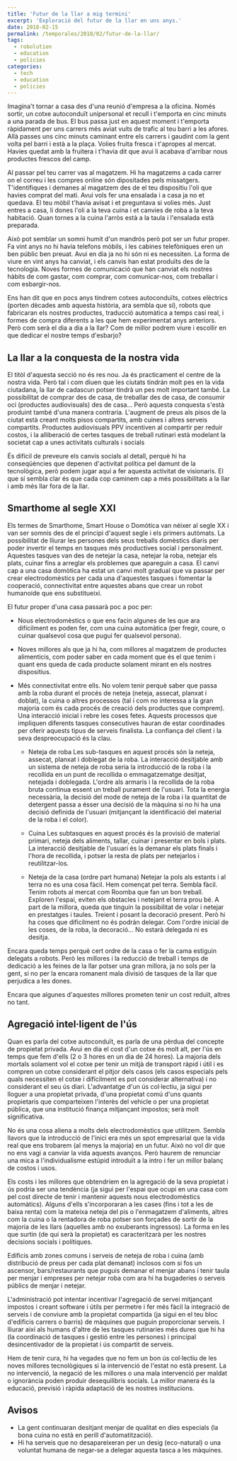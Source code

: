 ```yaml
---
title: 'Futur de la llar a mig termini'
excerpt: 'Exploració del futur de la llar en uns anys.'
date: 2018-02-15
permalink: /temporales/2018/02/futur-de-la-llar/
tags:
  - robolution
  - education
  - policies
categories:
  - tech
  - education
  - policies
---
```



Imagina't tornar a casa des d'una reunió d'empresa a la oficina. Només sortir, un cotxe autoconduït unipersonal et recull i t'emporta en cinc minuts a una parada de bus. El bus passa just en aquest moment i t'emporta ràpidament per uns carrers més aviat vuits de trafic al teu barri a les afores. Allà passes uns cinc minuts caminant entre els carrers i gaudint com la gent volta pel barri i està a la plaça. Volies fruita fresca i t'apropes al mercat. Havies quedat amb la fruitera i t'havia dit que avui li acabava d'arribar nous productes frescos del camp.

Al passar pel teu carrer vas al magatzem. Hi ha magatzems a cada carrer on el correu i les compres online són dipositades pels missatgers.
T'identifiques i demanes al magatzem des de el teu dispositiu l'oli que havies comprat del mati. Avui vols fer una ensalada i a casa ja no et quedava. El teu mòbil t'havia avisat i et preguntava si volies més. Just entres a casa, li dones l'oli a la teva cuina i et canvies de roba a la teva habitació. Quan tornes a la cuina l'arròs està a la taula i l'ensalada està preparada.

Això pot semblar un somni humit d'un mandrós però pot ser un futur proper. Fa vint anys no hi havia telefons mòbils, i les cabines telefòniques eren un ben públic ben preuat. Avui en dia ja no hi són ni es necessiten. La forma de viure en vint anys ha canviat, i els canvis han estat produïts des de la tecnologia. Noves formes de comunicació que han canviat els nostres hàbits de com gastar, com comprar, com comunicar-nos, com treballar i com esbargir-nos.

Ens han dit que en pocs anys tindrem cotxes autoconduïts, cotxes elèctrics (porten dècades amb aquesta història, ara sembla que sí), robots que fabricaran els nostres productes, traducció automàtica a temps casi real, i formes de compra diferents a les que hem experimentat anys anteriors. Però com serà el dia a dia a la llar? Com de millor podrem viure i escollir en que dedicar el nostre temps d'esbarjo?


## La llar a la conquesta de la nostra vida
El titòl d'aquesta secció no és res nou. Ja és practicament el centre de la nostra vida. Però tal i com diuen que les ciutats tindrán molt pes en la vida ciutadana, la llar de cadascun potser tindrà un pes molt important també. La possibilitat de comprar des de casa, de treballar des de casa, de consumir oci (productes audiovisuals) des de casa...
Però aquesta conquesta s'està produint també d'una manera contraria. L'augment de preus als pisos de la ciutat està creant molts pisos compartits, amb cuines i altres serveis compartits. Productes audiovisuals PPV incentiven al compartir per reduir costos, i la alliberació de certes tasques de treball rutinari està modelant la societat cap a unes activitats culturals i socials

És difícil de preveure els canvis socials al detall, perquè hi ha conseqüències que depenen d'activitat política pel damunt de la tecnològica, però podem jugar aquí a fer aquesta activitat de visionaris. El que sí sembla clar és que cada cop caminem cap a més possibilitats a la llar i amb més llar fora de la llar.


## Smarthome al segle XXI
Els termes de Smarthome, Smart House o Domòtica van néixer al segle XX i van ser somnis des de el principi d'aquest segle i els primers autòmats. La possibilitat de lliurar les persones dels seus treballs domèstics diaris per poder invertir el temps en tasques més productives social i personalment.
Aquestes tasques van des de netejar la casa, netejar la roba, netejar els plats, cuinar fins a arreglar els problemes que apareguin a casa. El canvi cap a una casa domòtica ha estat un canvi molt gradual que va passar per crear electrodomèstics per cada una d'aquestes tasques i fomentar la cooperació, connectivitat entre aquestes abans que crear un robot humanoide que ens substitueixi.

El futur proper d'una casa passarà poc a poc per:
* Nous electrodomèstics o que ens facin algunes de les que ara difícilment es poden fer, com una cuina automàtica (per fregir, coure, o cuinar qualsevol cosa que pugui fer qualsevol persona).
* Noves millores als que ja hi ha, com millores al magatzem de productes alimenticis, com poder saber en cada moment que és el que tenim i quant ens queda de cada producte solament mirant en els nostres dispositius.
* Més connectivitat entre ells. No volem tenir perquè saber que passa amb la roba durant el procés de neteja (neteja, assecat, planxat i doblat), la cuina o altres processos (tal i com no interessa a la gran majoria com és cada procés de creació dels productes que comprem). Una interacció inicial i rebre les coses fetes. Aquests processos que impliquen diferents tasques consecutives hauran de estar coordinades per oferir aquests tipus de serveis finalista. La confiança del client i la seva despreocupació és la clau.

  - Neteja de roba
  Les sub-tasques en aquest procés són la neteja, assecat, planxat i doblegat de la roba. La interacció desitjable amb un sistema de neteja de roba seria la introducció de la roba i la recollida en un punt de recollida o emmagatzematge desitjat, netejada i doblegada. L'ordre als armaris i la recollida de la roba bruta continua essent un treball purament de l'usuari. Tota la energia necessària, la decisió del mode de neteja de la roba i la quantitat de detergent passa a ésser una decisió de la màquina si no hi ha una decisió definida de l'usuari (mitjançant la identificació del material de la roba i el color).

  - Cuina
  Les subtasques en aquest procés és la provisió de material primari, neteja dels aliments, tallar, cuinar i presentar en bols i plats. La interacció desitjable de l'usuari és la demanar els plats finals i l'hora de recollida, i potser la resta de plats per netejarlos i reutilitzar-los.

  - Neteja de la casa (ordre part humana)
  Netejar la pols als estants i al terra no es una cosa fàcil. Hem començat pel terra. Sembla fàcil. Tenim robots al mercat com Roomba que fan un bon treball. Exploren l'espai, eviten els obstacles i netejant el terra prou bé. A part de la millora, queda que tinguin la possibilitat de volar i netejar en prestatges i taules. Treient i posant la decoració present. Però hi ha coses que dificilment no és podrán delegar. Com l'ordre inicial de les coses, de la roba, la decoració... No estarà delegada ni es desitja.


Encara queda temps perquè cert ordre de la casa o fer la cama estiguin delegats a robots. Però les millores i la reducció de treball i temps de dedicació a les feines de la llar potser una gran millora, ja no sols per la gent, si no per la encara romanent mala divisió de tasques de la llar que perjudica a les dones.

Encara que algunes d'aquestes millores prometen tenir un cost reduït, altres no tant.


## Agregació intel·ligent de l'ús
Quan es parla del cotxe autoconduït, es parla de una pèrdua del concepte de propietat privada. Avui en dia el cost d'un cotxe és molt alt, per l'ús en temps que fem d'ells (2 o 3 hores en un dia de 24 hores). La majoria dels mortals solament vol el cotxe per tenir un mitjà de transport ràpid i útil i es compren un cotxe considerant el pitjor dels casos (els casos especials pels quals necessiten el cotxe i difícilment es pot considerar alternativa) i no considerant el seu ús diari. L'advantatge d'un ús col·lectiu, ja sigui per lloguer a una propietat privada, d'una propietat comú d'uns quants propietaris que comparteixen l'interès del vehicle o per una propietat pública, que una institució finança mitjançant impostos; serà molt significativa.

No és una cosa aliena a molts dels electrodomèstics que utilitzem. Sembla llavors que la introducció de l'inici era més un spot empresarial que la vida real que ens trobarem (al menys la majoria) en un futur. Això no vol dir que no ens vagi a canviar la vida aquests avanços. Però haurem de renunciar una mica a l'individualisme estúpid introduït a la intro i fer un millor balanç de costos i usos.

Els costs i les millores que obtendríem en la agregació de la seva propietat i ús podria ser una tendència (ja sigui per l'espai que ocupi en una casa com pel cost directe de tenir i mantenir aquests nous electrodomèstics automàtics). Alguns d'ells s'incorporaran a les cases (fins i tot a les de baixa renta) com la mateixa neteja del pis o l'enmagatzem d'aliments, altres com la cuina o la rentadora de roba potser son forçades de sortir de la majoria de les llars (aquelles amb no exuberants ingressos).
La forma en les que surtin (de qui serà la propietat) es caracteritzarà per les nostres decisions socials i polítiques.

Edificis amb zones comuns i serveis de neteja de roba i cuina (amb distribució de preus per cada plat demanat) inclosos com si fos un ascensor, bars/restaurants que puguis demanar el menjar abans i tenir taula per menjar i empreses per netejar roba com ara hi ha bugaderies o serveis públics de menjar i netejar.

L'administració pot intentar incentivar l'agregació de servei mitjançant impostos i creant software i útils per permetre i fer més fàcil la integració de serveis i de conviure amb la propietat compartida (ja sigui en el teu bloc d'edificis carrers o barris) de màquines que puguin proporcionar serveis. I lliurar així als humans d'altre de les tasques rutinaries més dures que hi ha (la coordinació de tasques i gestió entre les persones) i principal desincentivador de la propietat i ús compartit de serveis.

Hem de tenir cura, hi ha vegades que no fem un bon ús col·lectiu de les noves millores tecnològiques si la intervenció de l'estat no està present. La no intervenció, la negació de les millores o una mala intervenció per maldat o ignorància poden produir desequilibris socials. La millor manera és la educació, previsió i ràpida adaptació de les nostres institucions.


## Avisos
* La gent continuaran desitjant menjar de qualitat en dies especials (la bona cuina no està en perill d'automatització).
* Hi ha serveis que no desapareixeran per un desig (eco-natural) o una voluntat humana de negar-se a delegar aquesta tasca a les màquines.
